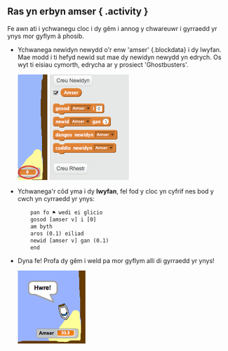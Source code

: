 ## Ras yn erbyn amser { .activity }

Fe awn ati i ychwanegu cloc i dy gêm i annog y chwareuwr i gyrraedd yr ynys mor gyflym â phosib.

+ Ychwanega newidyn newydd o'r enw 'amser' {.blockdata} i dy lwyfan.  Mae modd i ti hefyd newid sut mae dy newidyn newydd yn edrych.  Os wyt ti eisiau cymorth, edrycha ar y prosiect 'Ghostbusters'.

	![screenshot](images/boat-variable.png)

+ Ychwanega'r côd yma i dy __lwyfan__, fel fod y cloc yn cyfrif nes bod y cwch yn cyrraedd yr ynys:

	```blocks
		pan fo ⚑ wedi ei glicio
		gosod [amser v] i [0]
		am byth
  		aros (0.1) eiliad
   		newid [amser v] gan (0.1)
		end
	```

+ Dyna fe! Profa dy gêm i weld pa mor gyflym alli di gyrraedd yr ynys!

	![screenshot](images/boat-variable-test.png)
